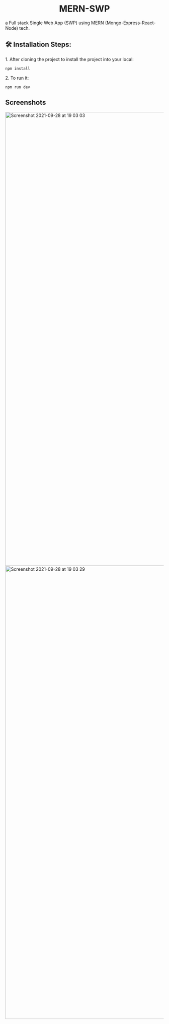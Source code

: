 <h1 align="center">MERN-SWP</h1>


<p>a Full stack Single Web App (SWP) using MERN (Mongo-Express-React-Node) tech.</p>

<h2>🛠️ Installation Steps:</h2>

<p>1. After cloning the project to install the project into your local:</p>

```
npm install
```

<p>2. To run it:</p>

```
npm run dev
```

<h2>Screenshots</h2>

<img width="1440" alt="Screenshot 2021-09-28 at 19 03 03" src="https://user-images.githubusercontent.com/47864126/135125301-4ae3a93c-6b5d-4fec-8bbe-dda4930cb4a0.png">

<img width="1438" alt="Screenshot 2021-09-28 at 19 03 29" src="https://user-images.githubusercontent.com/47864126/135125327-3dcc0517-71c3-4ce1-a043-4845aba119f5.png">

